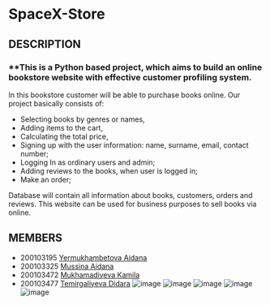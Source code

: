 # SpaceX-Store
## DESCRIPTION
### **This is a Python based project, which aims to build an online bookstore website with effective customer profiling system.

In this bookstore customer will be able to purchase books online. Our project basically consists of: 

- Selecting books by genres or names, 
- Adding items to the cart, 
- Calculating the total price,
- Signing up with the user information: name, surname, email, contact number;
- Logging In as ordinary users and admin;
- Adding reviews to the books, when user is logged in;
- Make an order;

Database will contain all information about books, customers, orders and reviews. 
This website can be used for business purposes to sell books via online.

## MEMBERS
+ 200103195 [Yermukhambetova Aidana](https://github.com/Aidanaa22) 
+ 200103325 [Mussina Aidana](https://github.com/AidanaMussina)
+ 200103472 [Mukhamadiyeva Kamila](https://github.com/kamilamukhamadiyeva)
+ 200103477 [Temirgaliyeva Didara](https://github.com/diidara)
![image](https://user-images.githubusercontent.com/103299802/164797070-c971b219-5dab-4f39-9c9c-d23bb2f4ada8.png)
![image](https://user-images.githubusercontent.com/103299802/164797223-8db3c97a-e69d-4a4e-907b-cf3a338d121e.png)
![image](https://user-images.githubusercontent.com/103299802/164797724-2ca51bf8-4ab9-4341-a541-2d65ee33a383.png)
![image](https://user-images.githubusercontent.com/103299802/164797811-c73cc190-0124-4a9c-ab80-56b9eabf5cb0.png)
![image](https://user-images.githubusercontent.com/103299802/164798079-6b21e29a-099b-497e-ad45-e8a71798818d.png)
